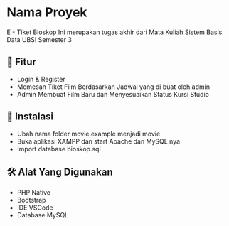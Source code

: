 # Nama Proyek
E - Tiket Bioskop 
Ini merupakan tugas akhir dari Mata Kuliah Sistem Basis Data UBSI Semester 3

## 🔧 Fitur
- Login &  Register
- Memesan Tiket Film Berdasarkan Jadwal yang di buat oleh admin
- Admin Membuat Film Baru dan Menyesuaikan Status Kursi Studio

## 🚀 Instalasi
- Ubah nama folder movie.example menjadi movie
- Buka aplikasi XAMPP dan start Apache dan MySQL nya
- Import database bioskop.sql

## 🛠️ Alat Yang Digunakan
- PHP Native
- Bootstrap
- IDE VSCode
- Database MySQL
